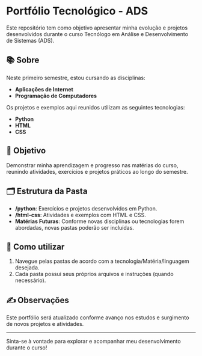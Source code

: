 # Portfólio Tecnológico - ADS

Este repositório tem como objetivo apresentar minha evolução e projetos desenvolvidos durante o curso Tecnólogo em Análise e Desenvolvimento de Sistemas (ADS).

## 📚 Sobre

Neste primeiro semestre, estou cursando as disciplinas:
- **Aplicações de Internet**
- **Programação de Computadores**

Os projetos e exemplos aqui reunidos utilizam as seguintes tecnologias:
- **Python**
- **HTML**
- **CSS**

## 🎯 Objetivo

Demonstrar minha aprendizagem e progresso nas matérias do curso, reunindo atividades, exercícios e projetos práticos ao longo do semestre.

## 🗂 Estrutura da Pasta

- **/python**: Exercícios e projetos desenvolvidos em Python.
- **/html-css**: Atividades e exemplos com HTML e CSS.
- **Matérias Futuras**: Conforme novas disciplinas ou tecnologias forem abordadas, novas pastas poderão ser incluídas.

## 🚀 Como utilizar

1. Navegue pelas pastas de acordo com a tecnologia/Matéria/linguagem desejada.
2. Cada pasta possui seus próprios arquivos e instruções (quando necessário).

## ✍️ Observações

Este portfólio será atualizado conforme avanço nos estudos e surgimento de novos projetos e atividades.

---

Sinta-se à vontade para explorar e acompanhar meu desenvolvimento durante o curso!
